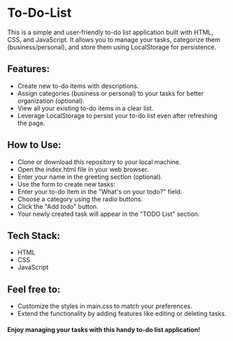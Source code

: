 # To-Do-List
This is a simple and user-friendly to-do list application built with HTML, CSS, and JavaScript. It allows you to manage your tasks, categorize them (business/personal), and store them using LocalStorage for persistence.

## Features:
- Create new to-do items with descriptions.
- Assign categories (business or personal) to your tasks for better organization (optional).
- View all your existing to-do items in a clear list.
- Leverage LocalStorage to persist your to-do list even after refreshing the page.

## How to Use:
- Clone or download this repository to your local machine.
- Open the index.html file in your web browser.
- Enter your name in the greeting section (optional).
- Use the form to create new tasks:
- Enter your to-do item in the "What's on your todo?" field.
- Choose a category using the radio buttons.
- Click the "Add todo" button.
- Your newly created task will appear in the "TODO List" section.

## Tech Stack:
- HTML
- CSS
- JavaScript

## Feel free to:
- Customize the styles in main.css to match your preferences.
- Extend the functionality by adding features like editing or deleting tasks.
#### Enjoy managing your tasks with this handy to-do list application!
